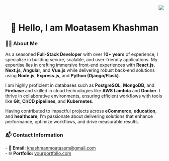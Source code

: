 <div align="right">
  <img src="https://visitor-badge.laobi.icu/badge?page_id=moatasemkhashman.moatasemkhashman&left_text=Profile%20Views" />
</div>

<h1 align="center">👋 Hello, I am Moatasem Khashman</h1>

<!-- About Me Section -->
<h3 align="left">👨‍💻 About Me</h3>
<p align="left">
  As a seasoned <strong>Full-Stack Developer</strong> with over <strong>10+ years</strong> of experience, I specialize in building 
  secure, scalable, and user-friendly applications. My expertise lies in crafting immersive front-end experiences 
  with <strong>React.js</strong>, <strong>Next.js</strong>, <strong>Angular</strong>, and <strong>Vue.js</strong> while delivering robust back-end 
  solutions using <strong>Node.js</strong>, <strong>Express.js</strong>, and <strong>Python (Django/Flask)</strong>.
</p>
<p align="left">
  I am highly proficient in databases such as <strong>PostgreSQL</strong>, <strong>MongoDB</strong>, and <strong>Firebase</strong> and skilled in 
  cloud technologies like <strong>AWS Lambda</strong> and <strong>Docker</strong>. I thrive in collaborative environments, ensuring 
  efficient workflows with tools like <strong>Git</strong>, <strong>CI/CD pipelines</strong>, and <strong>Kubernetes</strong>.
</p>
<p align="left">
  Having contributed to impactful projects across <strong>eCommerce</strong>, <strong>education</strong>, and <strong>healthcare</strong>, I’m passionate 
  about delivering solutions that enhance performance, optimize workflows, and drive measurable results.
</p>

<!-- Contact Information -->
<h3 align="left">📬 Contact Information</h3>
<p align="left">
  - 📧 <strong>Email:</strong> <a href="mailto:khashmanmoatasem@gmail.com">khashmanmoatasem@gmail.com</a><br>
  - 🌐 <strong>Portfolio:</strong> <a href="https://yourportfolio.com">yourportfolio.com</a><br>
</p>
